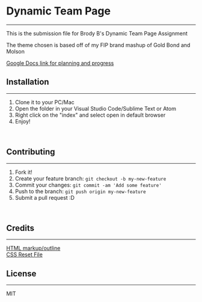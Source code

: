 # Dynamic Team Page
***
This is the submission file for Brody B's Dynamic Team Page Assignment
<br>

The theme chosen is based off of my FIP brand mashup of Gold Bond and Molson

[Google Docs link for planning and progress](https://docs.google.com/document/d/1XuEvmcksKNUNgHgUpQ7TWVDVxqRl-IvNz591nnLIIgw/edit?usp=sharing)
<br>


## Installation

***
1. Clone it to your PC/Mac
2. Open the folder in your Visual Studio Code/Sublime Text or Atom
3. Right click on the "index" and select open in default browser
4. Enjoy!

<br>

## Contributing
***

1. Fork it!
2. Create your feature branch: `git checkout -b my-new-feature`
3. Commit your changes: `git commit -am 'Add some feature'`
4. Push to the branch: `git push origin my-new-feature`
5. Submit a pull request :D

<br>

## Credits
***
[HTML markup/outline](https://validator.w3.org/)
<br>
[CSS Reset File](http://meyerweb.com/eric/tools/css/reset/)
<br>

## License
***
MIT
